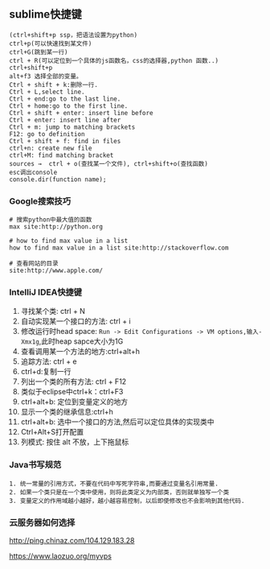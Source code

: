 ## sublime快捷键

```shell
(ctrl+shift+p ssp，把语法设置为python)
ctrl+p(可以快速找到某文件)
ctrl+G(跳到某一行)
ctrl + R(可以定位到一个具体的js函数名，css的选择器,python 函数..)
ctrl+shift+p
alt+f3 选择全部的变量。
Ctrl + shift + k:删除一行.
Ctrl + L,select line.
Ctrl + end:go to the last line.
Ctrl + home:go to the first line.
Ctrl + shift + enter: insert line before
Ctrl + enter: insert line after
Ctrl + m: jump to matching brackets
F12: go to definition
Ctrl + shift + f: find in files
ctrl+n: create new file
ctrl+M: find matching bracket
sources →  ctrl + o(查找某一个文件), ctrl+shift+o(查找函数)
esc调出console
console.dir(function name);
```

### Google搜索技巧

```shell
# 搜索python中最大值的函数
max site:http://python.org

# how to find max value in a list
how to find max value in a list site:http://stackoverflow.com

# 查看网站的目录
site:http://www.apple.com/
```

### IntelliJ IDEA快捷键

1. 寻找某个类: ctrl + N
2. 自动实现某一个接口的方法: ctrl + i
3. 修改运行时head space: `Run -> Edit Configurations -> VM options,输入-Xmx1g`,此时heap sapce大小为1G
4. 查看调用某一个方法的地方:ctrl+alt+h
5. 追踪方法: ctrl + e
6. ctrl+d:复制一行
7. 列出一个类的所有方法: ctrl + F12
8. 类似于eclipse中ctrl+k：ctrl+F3
9. ctrl+alt+b: 定位到变量定义的地方
10. 显示一个类的继承信息:ctrl+h
11. ctrl+alt+b: 选中一个接口的方法,然后可以定位具体的实现类中
12. Ctrl+Alt+S打开配置
13. 列模式: 按住 alt 不放，上下拖鼠标

### Java书写规范

```
1. 统一常量的引用方式，不要在代码中写死字符串,而要通过变量名引用常量.
2. 如果一个类只是在一个类中使用，则将此类定义为内部类，否则就单独写一个类
3. 变量定义的作用域越小越好，越小越容易控制，以后即使修改也不会影响到其他代码.
```

### 云服务器如何选择

http://ping.chinaz.com/104.129.183.28

https://www.laozuo.org/myvps